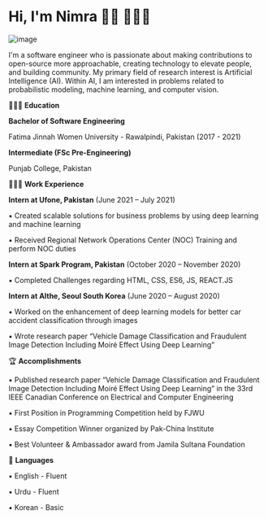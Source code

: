 # Hi, I'm Nimra 👋🏾 👩🏾‍💻

![image](https://user-images.githubusercontent.com/66442603/136705673-150482f3-910e-442e-80b3-7206a61b908d.png)

I'm a software engineer who is passionate about making contributions to open-source more approachable, creating technology to elevate people, and building community. My primary field of research interest is Artificial Intelligence (AI). Within AI, I am interested in problems related to probabilistic modeling, machine learning, and computer vision. 

👩🏼‍🎓 **Education**

**Bachelor of Software Engineering**

Fatima Jinnah Women University - Rawalpindi, Pakistan (2017 - 2021)

**Intermediate (FSc Pre-Engineering)**

Punjab College, Pakistan

👩🏼‍💻 **Work Experience**

**Intern at Ufone, Pakistan** (June 2021 – July 2021)

▪	Created scalable solutions for business problems by using deep learning and machine learning 

▪	Received Regional Network Operations Center (NOC) Training and perform NOC duties

**Intern at Spark Program, Pakistan** (October 2020 – November 2020)

▪	Completed Challenges regarding HTML, CSS, ES6, JS, REACT.JS

**Intern at AIthe, Seoul South Korea** (June 2020 – August 2020)	

▪	Worked on the enhancement of deep learning models for better car accident classification through images

▪	Wrote research paper “Vehicle Damage Classification and Fraudulent Image Detection Including Moiré Effect Using Deep Learning”

🏆 **Accomplishments**

▪	Published research paper “Vehicle Damage Classification and Fraudulent Image Detection Including Moiré Effect Using Deep Learning” in the 33rd IEEE Canadian Conference on Electrical and Computer Engineering

▪	First Position in Programming Competition held by FJWU

▪	Essay Competition Winner organized by Pak-China Institute

▪	Best Volunteer & Ambassador award from Jamila Sultana Foundation

💬 **Languages**

▪	English - Fluent

▪	Urdu - Fluent

▪	Korean - Basic










